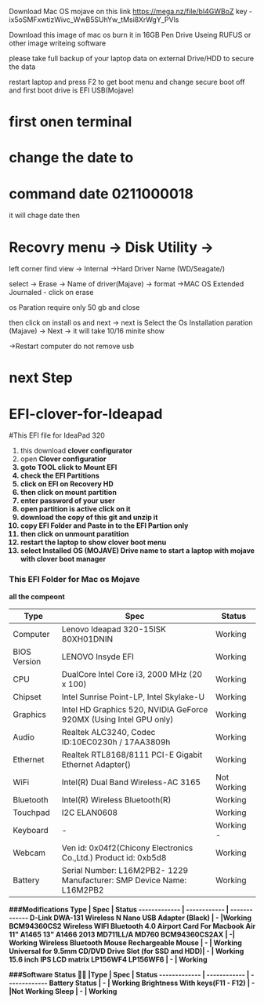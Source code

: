 Download Mac OS mojave on this link https://mega.nz/file/bI4GWBoZ key -ix5oSMFxwtizWivc_WwB5SUhYw_tMsi8XrWgY_PVls

Download this image of mac os burn it in 16GB Pen Drive
Useing RUFUS or other image writeing software

please take full backup of your laptop data on external Drive/HDD to secure the data 

restart laptop and press F2 to get boot menu 
and change secure boot off and first boot drive is EFI USB(Mojave) 

# first onen terminal 
# change the date to 
# command    date 0211000018
it will chage date 
then 
# Recovry menu -> Disk Utility -> 

left corner find view -> Internal ->Hard Driver Name (WD/Seagate/) 

select -> Erase -> Name of driver(Majave) -> format ->MAC OS Extended Journaled - click on erase

os Paration require only 50 gb  and close 

then click on install os and next -> next is Select the Os Installation paration (Majave) 
-> Next -> it will take 10/16 minite show 

->Restart computer do not remove usb 

# next Step 
# EFI-clover-for-Ideapad
#This EFI file for IdeaPad 320
1. this download <b>clover configurator</b>
2. open <b>Clover configuratior
3. goto <b>TOOL</b> click to <b>Mount EFI </b> 
4. check the <b>EFI Partitions </b>
5. click on <b>EFI on Recovery HD</b> 
6. then click on <b>mount partition</b> 
7. enter <b>password of your user</b> 
8. <b>open partition </b>is active click on it 
9. download the copy of this git and unzip it 
10. copy  <b>EFI <b>Folder and Paste in to the <b>EFI Partion </b>only 
11. then click on <b>unmount paratition </b>
12. restart the laptop to show<b> clover boot menu</b>
13. select Installed OS (MOJAVE) Drive name to start a laptop with mojave with clover boot manager

### This EFI Folder for Mac os Mojave 

all the compeont

| Type 	      |  Spec         |	Status 	
------------- | ------------ | ------------- 
Computer 	| Lenovo Ideapad 320-15ISK 80XH01DNIN |	Working 	
BIOS Version |	LENOVO Insyde EFI  |	Working 	
CPU       |	DualCore Intel Core i3, 2000 MHz (20 x 100) |	Working 
Chipset 	|Intel Sunrise Point-LP, Intel Skylake-U |	Working 
Graphics 	|Intel HD Graphics 520, NVIDIA GeForce 920MX (Using Intel GPU only) |	Working
Audio 	|Realtek ALC3240, Codec ID:10EC0230h / 17AA3809h 	| Working
Ethernet |	Realtek RTL8168/8111 PCI-E Gigabit Ethernet Adapter() |	Working 
WiFi |	Intel(R) Dual Band Wireless-AC 3165 |	Not Working
Bluetooth |	Intel(R) Wireless Bluetooth(R) 	|Working 
Touchpad 	|I2C ELAN0608 	|Working
Keyboard 	| - |	Working 	-
Webcam 	|Ven id: 0x04f2(Chicony Electronics Co.,Ltd.) Product id: 0xb5d8 |	Working 
Battery |	Serial Number: L16M2PB2- 1229 Manufacturer: SMP Device Name: L16M2PB2 |	Working 	

###Modifications 
Type |	Spec |	Status
------------- | ------------ | ------------- 
D-Link DWA-131 Wireless N Nano USB Adapter (Black) |	- 	|Working
BCM94360CS2 Wireless WIFI Bluetooth 4.0 Airport Card For Macbook Air 11" A1465 13" A1466 2013 MD711LL/A MD760 BCM94360CS2AX |	-| 	Working
Wireless Bluetooth Mouse Rechargeable Mouse |	- |	Working
Universal for 9.5mm CD/DVD Drive Slot (for SSD and HDD)| 	- |	Working
15.6 inch IPS LCD matrix LP156WF4 LP156WF6 |	- |	Working

###Software Status 👨‍💻
|Type |	Spec |	Status
------------- | ------------ | ------------- 
Battery Status 	               |   - 	| Working
Brightness With keys(F11 - F12) |	- 	|Not Working
Sleep 	                         | - |	Working
